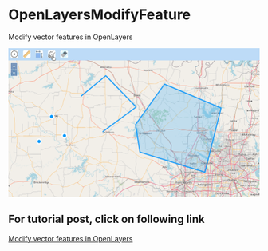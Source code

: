 # OpenLayersModifyFeature
Modify vector features in OpenLayers

![OpenLayersModifyFeature](OpenLayersModifyFeature.gif)

## For tutorial post, click on following link<br/>
[Modify vector features in OpenLayers](https://spatial-dev.guru/2021/09/05/create-a-dynamicmeasurement-tool-in-openlayers-to-show-measurements-on-labels-that-follows-2/"")
